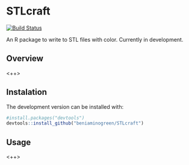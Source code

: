 # STLcraft
[![Build Status](https://travis-ci.com/beniaminogreen/STLcraft.svg?branch=master)](https://travis-ci.com/beniaminogreen/STLcraft)


An R package to write to STL files with color. Currently in development.
## Overview
<++>
## Instalation
The development version can be installed with:
``` R
#install.packages("devtools")
devtools::install_github("beniaminogreen/STLcraft")
```
## Usage
<++>

